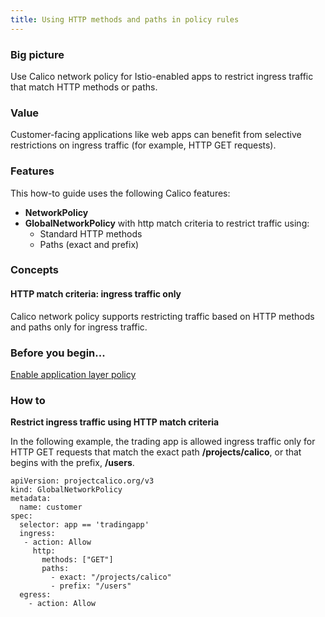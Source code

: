 ```yaml
---
title: Using HTTP methods and paths in policy rules
---
```


### Big picture

Use Calico network policy for Istio-enabled apps to restrict ingress traffic that match HTTP methods or paths. 

### Value

Customer-facing applications like web apps can benefit from selective restrictions on ingress traffic (for example, HTTP GET requests). 

### Features

This how-to guide uses the following Calico features:

- **NetworkPolicy** 
- **GlobalNetworkPolicy** with http match criteria to restrict traffic using:
  - Standard HTTP methods
  - Paths (exact and prefix)

### Concepts

#### HTTP match criteria: ingress traffic only 

Calico network policy supports restricting traffic based on HTTP methods and paths only for ingress traffic. 

### Before you begin...

[Enable application layer policy]({{site.baseurl}}/{{page.version}}/getting-started/kubernetes/installation/app-layer-policy)

### How to

**Restrict ingress traffic using HTTP match criteria**

In the following example, the trading app is allowed ingress traffic only for HTTP GET requests that match the exact path **/projects/calico**, or that begins with the prefix, **/users**.

```
apiVersion: projectcalico.org/v3
kind: GlobalNetworkPolicy
metadata:
  name: customer
spec:
  selector: app == 'tradingapp'
  ingress:
   - action: Allow
     http:
       methods: ["GET"]
       paths:
         - exact: "/projects/calico"
         - prefix: "/users"
  egress:
    - action: Allow
```
